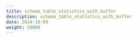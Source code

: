```yaml
---
title: schema_table_statistics_with_buffer
description: schema_table_statistics_with_buffer
date: 2024-10-09
weight: 20000
---
```

<style>
th, td {
  border: 1px solid rgb(190, 190, 190);
}
</style>
